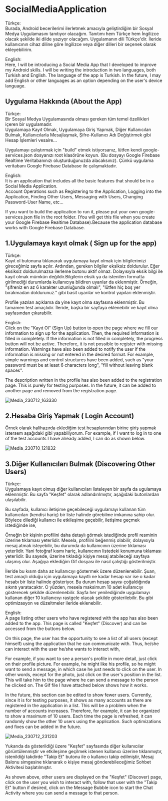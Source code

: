 # SocialMediaApplication
Türkçe: <br>
Burada, Android becerilerimi ilerletmek amacıyla geliştirdiğim bir Sosyal Medya Uygulamasını tanıtıyor olacağım. Tanıtımı hem Türkçe hem İngilizce olacak şekilde iki dilde yazıyor olacağım. Uygulamanın dili Türkçe'dir. İleride kullanıcının cihaz diline göre İngilizce veya diğer dilleri bir seçenek olarak ekleyebilirim.

English: <br>
Here, I will be introducing a Social Media App that I developed to improve my Android skills. I will be writing the introduction in two languages, both Turkish and English. The language of the app is Turkish. In the future, I may add English or other languages as an option depending on the user's device language.

Uygulama Hakkında (About the App)
-
Türkçe: <br>
Bir Sosyal Medya Uygulamasında olması gereken tüm temel özellikleri içeren bir uygulamadır. 
<br> Uygulamaya Kayıt Olmak, Uygulamaya Giriş Yapmak, Diğer Kullanıcıları Bulmak, Kullanıcılarla Mesajlaşmak, Şifre-Kullanıcı Adı Değiştirmek gibi Hesap İşlemleri vesaire... 

Uygulamayı çalıştırmak için "build" etmek istiyorsanız, lütfen kendi google-services.json dosyanızı root klasörüne koyun. (Bu dosyayı Google Firebase Realtime Veritabanınızı oluşturduğunuzda alacaksınız). Çünkü uygulama veritabanı Google Firebase Database ile çalışmaktadır.

English: <br>
It is an application that includes all the basic features that should be in a Social Media Application. 
<br> Account Operations such as Registering to the Application, Logging into the Application, Finding Other Users, Messaging with Users, Changing Password-User Name, etc... 

If you want to build the application to run it, please put your own google-services.json file in the root folder. (You will get this file when you create your Google Firebase Realtime Database).Because the application database works with Google Firebase Database.

1.Uygulamaya kayıt olmak ( Sign up for the app)
-
Türkçe: <br>
Kayıt ol butonuna tıklanarak uygulamaya kayıt olmak için bilgilerimizi gireceğimiz sayfa açılır. Ardından, gereken bilgiler eksiksiz doldurulur. Eğer eksiksiz doldurulmazsa ilerleme butonu aktif olmaz. Dolayısıyla eksik bilgi ile kayıt olmak mümkün değildir.Bilgilerin eksik ya da istenilen formatta girilmediği durumlarda kullanıcıya bildiren uyarılar da eklenmiştir. Örneğin, "şifreniz en az 6 karakter uzunluğunda olmalı", "lütfen hiç boş yer bırakmadan doldurunuz." gibi basit uyarılar ve kontrol yapıları eklenmiştir.

Profile yazılan açıklama da yine kayıt olma sayfasına eklenmiştir. Bu tamamen test amaçlıdır. İleride, başka bir sayfaya eklenebilir ve kayıt olma sayfasından çıkarabilir.

English: <br>
Click on the "Kayıt Ol" (Sign Up) button to open the page where we fill our information to sign up for the application. Then, the required information is filled in completely. If the information is not filled in completely, the progress button will not be active. Therefore, it is not possible to register with missing information. Warnings have also been added to notify the user if the information is missing or not entered in the desired format. For example, simple warnings and control structures have been added, such as "your password must be at least 6 characters long", "fill without leaving blank spaces".

The description written in the profile has also been added to the registration page. This is purely for testing purposes. In the future, it can be added to another page and removed from the registration page. 

![Media_230712_163330](https://github.com/projectOrhan/SocialMediaApplication/assets/28529085/be95788b-f8eb-4309-b2c7-060766f6db75)

2.Hesaba Giriş Yapmak ( Login Account)
-
Örnek olarak halihazırda eklediğim test hesaplarından birine giriş yapmak istersem aşağıdaki gibi yapabiliyorum.
For example, if I want to log in to one of the test accounts I have already added, I can do as shown below.

![Media_230710_121832](https://github.com/projectOrhan/SocialMediaApplication/assets/28529085/949f6177-81e0-4d64-8c39-415966390660)

3.Diğer Kullanıcıları Bulmak (Discovering Other Users)
-
Türkçe: <br>
Uygulamaya kayıt olmuş diğer kullanıcıları listeleyen bir sayfa da ugulamaya eklenmiştir. Bu sayfa "Keşfet" olarak adlandırılmıştır, aşağıdaki butonlardan ulaşılabilir.

Bu sayfada, kullanıcı iletişime geçebileceği uygulamayı kullanan tüm kullanıcıları (kendisi hariç) bir liste halinde görebilme imkanına sahip olur. Böylece dilediği kullanıcı ile etkileşime geçebilir, iletişime geçmek istediğinde ise, 

Örneğin bir kişinin profilini daha detaylı görmek istediğinde profil resminin üzerine tıklaması yeterlidir.
Mesela, profilini beğenmiş olabilir, dolayısıyla mesaj atmak isteyebilir, bu durumda da kullanıcının üzerine tıklaması yeterlidir. Yani fotoğraf kısmı hariç, kullanıcının listedeki konumuna tıklaması yeterlidir. Bu sayede, üzerine tıkladığı kişiye mesaj atabileceği sayfaya ulaşmış olur. Aşağıya eklediğim Gif dosyası ile nasıl çalıştığı gösterilmiştir.

İleride bu kısım daha az kullanıcıyı göstermek üzere düzenlenebilir. Şuan, test amaçlı olduğu için uygulamaya kayıtlı ne kadar hesap var ise o kadar hesabı bir liste halinde gösteriyor. Bu durum hesap sayısı çoğaldığında sıkıntı yaratacaktır. O yüzden, mesela maksimum 10 adet kullanıcıyı gösterecek şekilde düzenlenebilir. Sayfa her yenilediğinde uygulamayı kullanan diğer 10 kullanıcıyı rastgele olacak şekilde gösterilebilir. Bu gibi optimizasyon ve düzeltmeler ileride eklenebilir. 

English: <br>
A page listing other users who have registered with the app has also been added to the app. This page is called "Keşfet" (Discover) and can be accessed from the buttons below.

On this page, the user has the opportunity to see a list of all users (except himself) using the application that he can communicate with. Thus, he/she can interact with the user he/she wants to interact with, 

For example, if you want to see a person's profile in more detail, just click on their profile picture.
For example, he might like his profile, so he might want to send a message, in which case he just needs to click on the user. In other words, except for the photo, just click on the user's position in the list. This will take him to the page where he can send a message to the person he clicked on. The Gif file I have attached below shows how it works.

In the future, this section can be edited to show fewer users. Currently, since it is for testing purposes, it shows as many accounts as there are registered in the application in a list. This will be a problem when the number of accounts increases. Therefore, for example, it can be organized to show a maximum of 10 users. Each time the page is refreshed, it can randomly show the other 10 users using the application. Such optimizations and fixes can be added in the future. 

![Media_230712_231203](https://github.com/projectOrhan/SocialMediaApplication/assets/28529085/aae980b6-e0e4-4791-ab76-8982189f6665)

Yukarıda da gösterildiği üzere "Keşfet" sayfasında diğer kullanıcılar görüntülenmiştir ve etkileşime geçilmek istenen kullanıcı üzerine tıklanmıştır, istenildiği takdirde "Takip Et" butonu ile o kullanıcı takip edilmiştir, Mesaj Balonu simgesine tıklanarak o kişiye mesaj gönderebileceğimiz Sohbet Aktivitesi başlatılmıştır.

As shown above, other users are displayed on the "Keşfet" (Discover) page, click on the user you wish to interact with, follow that user with the "Takip Et" button if desired, click on the Message Bubble icon to start the Chat Activity where you can send a message to that person.






